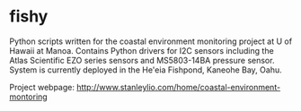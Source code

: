 # fishy
Python scripts written for the coastal environment monitoring project at U of Hawaii at Manoa. Contains Python drivers for I2C sensors including the Atlas Scientific EZO series sensors and MS5803-14BA pressure sensor. System is currently deployed in the He'eia Fishpond, Kaneohe Bay, Oahu.

Project webpage:
http://www.stanleylio.com/home/coastal-environment-montoring
